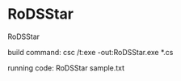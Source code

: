# RoDSStar
RoDSStar

build command:
csc /t:exe -out:RoDSStar.exe *.cs

running code:
RoDSStar sample.txt
